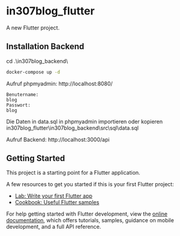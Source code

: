 # in307blog_flutter

A new Flutter project.

## Installation Backend

cd .\in307blog_backend\
```bash
docker-compose up -d
```

Aufruf phpmyadmin: http://localhost:8080/
```
Benutername:
blog
Passwort:
blog
```

Die Daten in data.sql in phpmyadmin importieren oder kopieren
in307blog_flutter\in307blog_backend\src\sql\data.sql

Aufruf Backend: http://localhost:3000/api

## Getting Started

This project is a starting point for a Flutter application.

A few resources to get you started if this is your first Flutter project:

- [Lab: Write your first Flutter app](https://docs.flutter.dev/get-started/codelab)
- [Cookbook: Useful Flutter samples](https://docs.flutter.dev/cookbook)

For help getting started with Flutter development, view the
[online documentation](https://docs.flutter.dev/), which offers tutorials,
samples, guidance on mobile development, and a full API reference.

